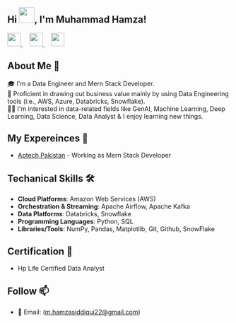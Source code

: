 ## Hi <img src="https://github.com/TheDudeThatCode/TheDudeThatCode/blob/master/Assets/Hi.gif" width="35px"/>, I'm Muhammad Hamza!

<!--
**Muhammad-Hamza69/Muhammad-Hamza69** is a ✨ _special_ ✨ repository because its `README.md` (this file) appears on your GitHub profile.

Here are some ideas to get you started:

- 🔭 I’m currently working on ...
- 🌱 I’m currently learning ...
- 👯 I’m looking to collaborate on ...
- 🤔 I’m looking for help with ...
- 💬 Ask me about ...
- 📫 How to reach me: ...
- 😄 Pronouns: ...
- ⚡ Fun fact: ...
-->

<a href="https://www.facebook.com/profile.php?id=100009434039543">
  <img src="https://cdn-icons-png.flaticon.com/512/733/733547.png" width="30" />
</a>
&nbsp;&nbsp;&nbsp;
<a href="mailto:m.hamzasiddiqui22@gmail.com">
  <img src="https://cdn-icons-png.flaticon.com/512/732/732200.png" width="30" />
</a>
&nbsp;&nbsp;&nbsp;
<a href="https://www.linkedin.com/in/muhammad-hamza-386a36306/">
  <img src="https://cdn-icons-png.flaticon.com/512/174/174857.png" width="30" />
</a>

## About Me 🚀

🎓 I'm a Data Engineer and Mern Stack Developer. <br/>
🔨 Proficient in drawing out business value mainly by using Data Engineering tools (i:e., AWS, Azure, Databricks, Snowflake). <br/>
👨‍💻 I'm interested in data-related fields like GenAI, Machine Learning, Deep Learning, Data Science, Data Analyst & I enjoy learning new things. <br/>

## My Expereinces 🙌

- [Aptech Pakistan](https://www.linkedin.com/company/aptech-garden-pakistan/) - Working as Mern Stack Developer

## Techanical Skills 🛠️
- **Cloud Platforms**: Amazon Web Services (AWS)
- **Orchestration & Streaming**: Apache Airflow, Apache Kafka
- **Data Platforms**: Databricks, Snowflake
- **Programming Languages**: Python, SQL
- **Libraries/Tools**: NumPy, Pandas, Matplotlib, Git, Github, SnowFlake
  

## Certification 📜 
- Hp Life Certified Data Analyst

## Follow 📫
- 📧 Email: (m.hamzasiddiqui22@gmail.com)
 
  

